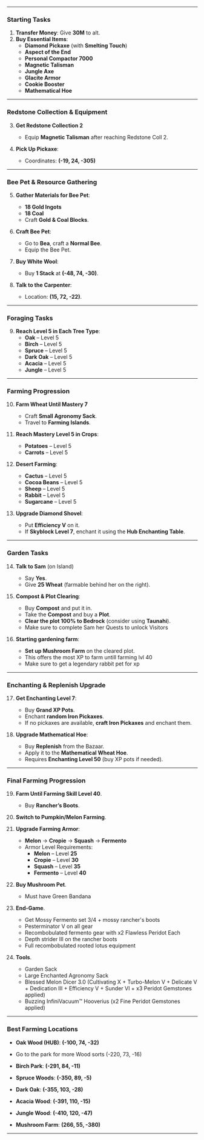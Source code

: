 
---

### **Starting Tasks**  
1. **Transfer Money**: Give **30M** to alt.  
2. **Buy Essential Items**:  
   - **Diamond Pickaxe** (with **Smelting Touch**)  
   - **Aspect of the End**  
   - **Personal Compactor 7000**  
   - **Magnetic Talisman**  
   - **Jungle Axe**  
   - **Glacite Armor**  
   - **Cookie Booster**  
   - **Mathematical Hoe**  

---

### **Redstone Collection & Equipment**  
3. **Get Redstone Collection 2**  
   - Equip **Magnetic Talisman** after reaching Redstone Coll 2.  

4. **Pick Up Pickaxe**:  
   - Coordinates: **(-19, 24, -305)**  

---

### **Bee Pet & Resource Gathering**  
5. **Gather Materials for Bee Pet**:  
   - **18 Gold Ingots**  
   - **18 Coal**  
   - Craft **Gold & Coal Blocks**.  

6. **Craft Bee Pet**:  
   - Go to **Bea**, craft a **Normal Bee**.  
   - Equip the Bee Pet.  

7. **Buy White Wool**:  
   - Buy **1 Stack** at **(-48, 74, -30)**.  

8. **Talk to the Carpenter**:  
   - Location: **(15, 72, -22)**.  

---

### **Foraging Tasks**  
9. **Reach Level 5 in Each Tree Type**:  
   - **Oak** – Level 5  
   - **Birch** – Level 5  
   - **Spruce** – Level 5  
   - **Dark Oak** – Level 5  
   - **Acacia** – Level 5  
   - **Jungle** – Level 5  

---

### **Farming Progression**  
10. **Farm Wheat Until Mastery 7**  
    - Craft **Small Agronomy Sack**.  
    - Travel to **Farming Islands**.  

11. **Reach Mastery Level 5 in Crops**:  
    - **Potatoes** – Level 5  
    - **Carrots** – Level 5  

12. **Desert Farming**:  
    - **Cactus** – Level 5  
    - **Cocoa Beans** – Level 5  
    - **Sheep** – Level 5  
    - **Rabbit** – Level 5  
    - **Sugarcane** – Level 5  

13. **Upgrade Diamond Shovel**:  
    - Put **Efficiency V** on it.  
    - If **Skyblock Level 7**, enchant it using the **Hub Enchanting Table**.  

---

### **Garden Tasks**  
14. **Talk to Sam** (on Island)  
    - Say **Yes**.  
    - Give **25 Wheat** (farmable behind her on the right).  

15. **Compost & Plot Clearing**:  
    - Buy **Compost** and put it in.  
    - Take the **Compost** and buy a **Plot**.  
    - **Clear the plot 100% to Bedrock** (consider using **Taunahi**).
    - Make sure to complete Sam her Quests to unlock Visitors

16. **Starting gardening farm**:  
    - **Set up Mushroom Farm** on the cleared plot.
    - This offers the most XP to farm untill farming lvl 40
    - Make sure to get a legendary rabbit pet for xp

---

### **Enchanting & Replenish Upgrade**  
17. **Get Enchanting Level 7**:  
    - Buy **Grand XP Pots**.  
    - Enchant **random Iron Pickaxes**.  
    - If no pickaxes are available, **craft Iron Pickaxes** and enchant them.  

18. **Upgrade Mathematical Hoe**:  
    - Buy **Replenish** from the Bazaar.  
    - Apply it to the **Mathematical Wheat Hoe**.  
    - Requires **Enchanting Level 50** (buy XP pots if needed).  

---

### **Final Farming Progression**  
19. **Farm Until Farming Skill Level 40**.  
    - Buy **Rancher’s Boots**.


20. **Switch to Pumpkin/Melon Farming**.

22. **Upgrade Farming Armor**:  
    - **Melon** → **Cropie** → **Squash** → **Fermento**  
    - Armor Level Requirements:  
      - **Melon** – Level **25**  
      - **Cropie** – Level **30**  
      - **Squash** – Level **35**  
      - **Fermento** – Level **40**  

23. **Buy Mushroom Pet**.
    - Must have Green Bandana


25. **End-Game**.
    - Get Mossy Fermento set 3/4 + mossy rancher's boots
    - Pesterminator V on all gear
    - Recombobulated fermento gear with x2 Flawless Peridot Each
    - Depth strider III on the rancher boots
    - Full recombobulated rooted lotus equipment

26. **Tools**.
    - Garden Sack
    - Large Enchanted Agronomy Sack
    - Blessed Melon Dicer 3.0 (Cultivating X + Turbo-Melon V + Delicate V + Dedication III + Efficiency V + Sunder VI + x3 Peridot Gemstones applied)
    - Buzzing InfiniVacuum™ Hooverius (x2 Fine Peridot Gemstones applied)
---

### **Best Farming Locations**  
- **Oak Wood (HUB)**: **(-100, 74, -32)**
- Go to the park for more Wood sorts (-220, 73, -16)
- **Birch Park**: **(-291, 84, -11)**
- **Spruce Woods**: **(-350, 89, -5)**
- **Dark Oak**: **(-355, 103, -28)**
- **Acacia Wood**: **(-391, 110, -15)**
- **Jungle Wood**: **(-410, 120, -47)**




- **Mushroom Farm**: **(266, 55, -380)**  

---


